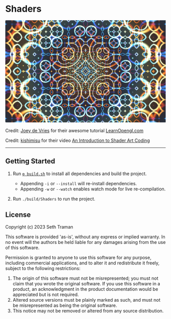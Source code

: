 # Shaders

![Screenshot](screenshot.png "Screenshot")

Credit: [Joey de Vries](https://github.com/JoeyDeVries) for their awesome tutorial [LearnOpengl.com](https://learnopengl.com/Getting-started/Hello-Window)

Credit: [kishimisu](https://www.youtube.com/@kishimisu) for their video [An Introduction to Shader Art Coding](https://www.youtube.com/watch?v=f4s1h2YETNY)

---

Getting Started
---

1. Run [`⚙️ build.sh`](./build.sh) to install all dependencies and build the project.
    - Appending `-i` or `--install` will re-install dependencies.
    - Appending `-w` or `--watch` enables watch mode for live re-compilation.

2. Run `./build/Shaders` to run the project.

License
---
Copyright (c) 2023 Seth Traman

This software is provided 'as-is', without any express or implied
warranty. In no event will the authors be held liable for any damages
arising from the use of this software.

Permission is granted to anyone to use this software for any purpose,
including commercial applications, and to alter it and redistribute it
freely, subject to the following restrictions:

1. The origin of this software must not be misrepresented; you must not
   claim that you wrote the original software. If you use this software
   in a product, an acknowledgment in the product documentation would be
   appreciated but is not required.
2. Altered source versions must be plainly marked as such, and must not be
   misrepresented as being the original software.
3. This notice may not be removed or altered from any source distribution.
